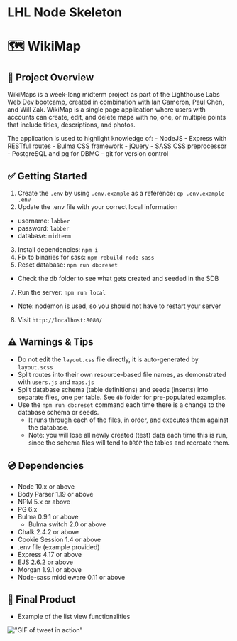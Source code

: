 LHL Node Skeleton
=========
# 🗺 WikiMap

## 📝 Project Overview

WikiMaps is a week-long midterm project as part of the Lighthouse Labs Web Dev bootcamp, created in combination with Ian Cameron, Paul Chen, and Will Zak. WikiMap is a single page application where users with accounts can create, edit, and delete maps with no, one, or multiple points that include titles, descriptions, and photos. 

The application is used to highlight knowledge of: 
    - NodeJS 
    - Express with RESTful routes 
    - Bulma CSS framework
    - jQuery
    - SASS CSS preprocessor
    - PostgreSQL and pg for DBMC
    - git for version control

## ✅ Getting Started

1. Create the `.env` by using `.env.example` as a reference: `cp .env.example .env`
2. Update the .env file with your correct local information 
  - username: `labber` 
  - password: `labber` 
  - database: `midterm`
3. Install dependencies: `npm i`
4. Fix to binaries for sass: `npm rebuild node-sass`
5. Reset database: `npm run db:reset`
  - Check the db folder to see what gets created and seeded in the SDB
7. Run the server: `npm run local`
  - Note: nodemon is used, so you should not have to restart your server
8. Visit `http://localhost:8080/`

## ⚠️ Warnings & Tips

- Do not edit the `layout.css` file directly, it is auto-generated by `layout.scss`
- Split routes into their own resource-based file names, as demonstrated with `users.js` and `maps.js`
- Split database schema (table definitions) and seeds (inserts) into separate files, one per table. See `db` folder for pre-populated examples. 
- Use the `npm run db:reset` command each time there is a change to the database schema or seeds. 
  - It runs through each of the files, in order, and executes them against the database. 
  - Note: you will lose all newly created (test) data each time this is run, since the schema files will tend to `DROP` the tables and recreate them.

## 💿 Dependencies

- Node 10.x or above
- Body Parser 1.19 or above
- NPM 5.x or above
- PG 6.x
- Bulma 0.9.1 or above
  - Bulma switch 2.0 or above
- Chalk 2.4.2 or above
- Cookie Session 1.4 or above
- .env file (example provided)
- Express 4.17 or above
- EJS 2.6.2 or above
- Morgan 1.9.1 or above
- Node-sass middleware 0.11 or above

## 📸 Final Product

- Example of the list view functionalities 

!["GIF of tweet in action"](https://gph.is/g/E36bqGd)



